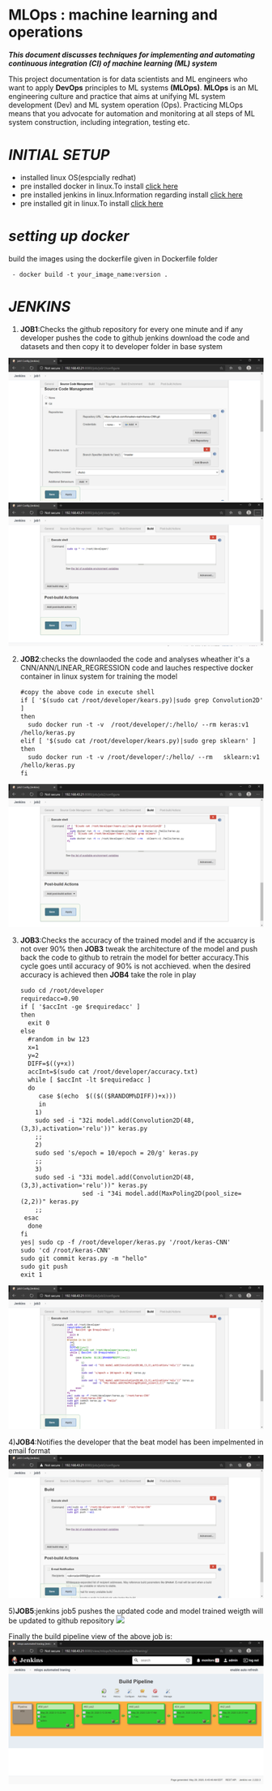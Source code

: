 # MLOps : machine learning and operations
***This document discusses techniques for implementing and automating continuous integration (CI) of machine learning (ML) system***  

This project documentation is for data scientists and ML engineers who want to apply **DevOps** principles to ML systems **(MLOps)**. **MLOps** is an ML engineering culture and practice that aims at unifying ML system development (Dev) and ML system operation (Ops). Practicing MLOps means that you advocate for automation and monitoring at all steps of ML system construction, including integration, testing etc.

# ***INITIAL SETUP***
 * installed linux OS(espcially redhat) 
 * pre installed docker in linux.To install [click here](https://docs.docker.com/engine/install/)
 * pre installed jenkins in linux.Information regarding install [click here](https://www.jenkins.io/download/)
 * pre installed git in linux.To install [click here](https://git-scm.com/download/linux)

# ***setting up docker***
 build the images using the dockerfile given in Dockerfile folder 
     
     - docker build -t your_image_name:version .
      
# ***JENKINS***  
1) **JOB1**:Checks the github repository for every one minute and if any developer pushes the code to github jenkins download the code and datasets and then copy it to developer folder in base system 
   
![](images/image2.png)
![](images/image3.png)



2) **JOB2**:checks the downlaoded the code and analyses wheather it's a CNN/ANN/LINEAR_REGRESSION code and lauches respective docker container in linux system for training the model

       #copy the above code in execute shell
       if [ '$(sudo cat /root/developer/kears.py)|sudo grep Convolution2D' ]
       then
         sudo docker run -t -v  /root/developer/:/hello/ --rm keras:v1 /hello/keras.py 
       elif [ '$(sudo cat /root/developer/kears.py)|sudo grep sklearn' ]
       then
         sudo docker run -t -v /root/developer/:/hello/ --rm   sklearn:v1 /hello/keras.py
       fi
![](images/image4.png)




3) **JOB3**:Checks the accuracy of the trained model and if the accuarcy is not over 90% then **JOB3** tweak the architecture of the model and push back the code to github to retrain the model for  better accuracy.This cycle goes until accuracy of 90% is not acchieved.
when the desired accuracy is achieved then **JOB4** take the role in play
        
       sudo cd /root/developer
       requiredacc=0.90
       if [ '$accInt -ge $requiredacc' ]
       then 
         exit 0
       else
         #random in bw 123
         x=1
         y=2
         DIFF=$((y+x))
         accInt=$(sudo cat /root/developer/accuracy.txt)
         while [ $accInt -lt $requiredacc ] 
         do
            case $(echo  $(($(($RANDOM%DIFF))+x))) 
	        in
	       1)
	       sudo sed -i "32i model.add(Convolution2D(48,(3,3),activation='relu'))" keras.py
	       ;;
	       2)
	       sudo sed 's/epoch = 10/epoch = 20/g' keras.py
	       ;;
           3)
	       sudo sed -i "33i model.add(Convolution2D(48,(3,3),activation='relu'))" keras.py
                        sed -i "34i model.add(MaxPoling2D(pool_size=(2,2))" keras.py
	       ;;
	    esac	
         done
       fi
       yes| sudo cp -f /root/developer/keras.py '/root/keras-CNN'
       sudo 'cd /root/keras-CNN'
       sudo git commit keras.py -m "hello"
       sudo git push
       exit 1

![](images/image5.png)


4)**JOB4**:Notifies the developer that the beat model has been impelmented in email format
![](images/image8.png)

5)**JOB5**:jenkins job5 pushes the updated code and model trained weigth will be updated to github repository
![](images/images.png)



Finally the build pipeline view of the above job is:
![](images/image1.png)

